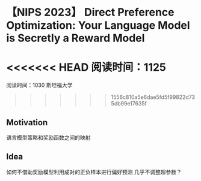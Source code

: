 # 【NIPS 2023】 Direct Preference Optimization: Your Language Model is Secretly a Reward Model

<<<<<<< HEAD
阅读时间：1125
=======
阅读时间：1030
斯坦福大学
>>>>>>> 1556c810a5e6dae5fd5f99822d735db99e17635f

## Motivation
语言模型策略和奖励函数之间的映射

## Idea
如何不借助奖励模型利用成对的正负样本进行偏好预测
几乎不调整超参数？